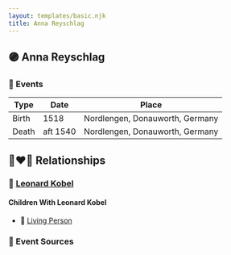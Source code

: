 ```yaml
---
layout: templates/basic.njk
title: Anna Reyschlag
---
```

## 🟣 Anna Reyschlag

### 📆 Events

Type | Date | Place
------ | ------ | ------
Birth | 1518 | Nordlengen, Donauworth, Germany
Death | aft 1540 | Nordlengen, Donauworth, Germany

## 👩‍❤️‍👨 Relationships

### 🔵 [Leonard Kobel](/people/3/3731471)

#### Children With Leonard Kobel
* 🔵 [Living Person](/people/4/46655036)
### 📰 Event Sources
